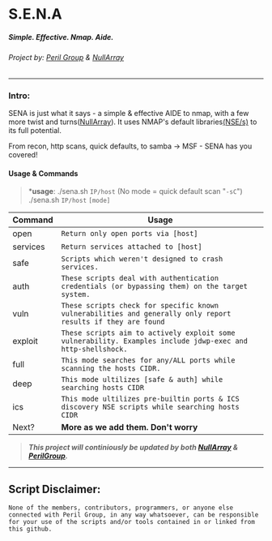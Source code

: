 # S.E.N.A
##### Simple. Effective. Nmap. Aide.
###### Project by: [Peril Group](https://twitter.com/perilgroup) & [NullArray](https://github.com/NullArray)
---------------
### Intro:
SENA is just what it says - a simple & effective AIDE to nmap, with a few more twist and turns([NullArray](https://github.com/NullArray)). It uses NMAP's default libraries[(NSE/s)](https://nmap.org/book/nse-usage.html) to its full potential.

From recon, http scans, quick defaults, to samba -> MSF - SENA has you covered!

#### Usage & Commands
> ***usage**:
> ./sena.sh ```IP/host``` (No mode = quick default scan "```-sC```")
./sena.sh ```IP/host``` ```[mode]```

| Command | Usage  |
| -------- | ------ |
| open | ```Return only open ports via [host]```
| services | ```Return services attached to [host]```
| safe | ```Scripts which weren't designed to crash services.```
| auth | ```These scripts deal with authentication credentials (or bypassing them) on the target system. ```
| vuln | ```These scripts check for specific known vulnerabilities and generally only report results if they are found```
| exploit | ```These scripts aim to actively exploit some vulnerability. Examples include jdwp-exec and http-shellshock.```
| full | ```This mode searches for any/ALL ports while scanning the hosts CIDR.```
| deep | ```This mode ultilizes [safe & auth] while searching hosts CIDR```
| ics | ```This mode ultilizes pre-builtin ports & ICS discovery NSE scripts while searching hosts CIDR```
| Next? | **More as we add them. Don't worry** 
>***This project will continiously be updated by both [NullArray](https://github.com/NullArray) & [PerilGroup](https://twitter.com/PerilGroup).***
----
## Script Disclaimer:
```None of the members, contributors, programmers, or anyone else connected with Peril Group, in any way whatsoever, can be responsible for your use of the scripts and/or tools contained in or linked from this github.```
